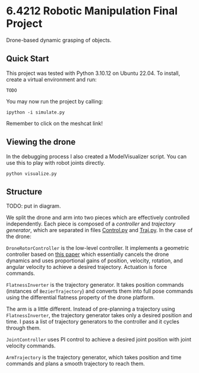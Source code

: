 # 6.4212 Robotic Manipulation Final Project
Drone-based dynamic grasping of objects.

## Quick Start
This project was tested with Python 3.10.12 on Ubuntu 22.04. To install, create a virtual environment and run:
```
TODO
```

You may now run the project by calling:
```
ipython -i simulate.py
```
Remember to click on the meshcat link!

## Viewing the drone
In the debugging process I also created a ModelVisualizer script. You can use this to play with robot joints directly.
```
python visualize.py
```

## Structure
TODO: put in diagram.

We split the drone and arm into two pieces which are effectively controlled independently. Each piece is composed of a *controller* and *trajectory generator*, which are separated in files [Control.py](Control.py) and [Traj.py](Traj.py). In the case of the drone:

`DroneRotorController` is the low-level controller. It implements a geometric controller based on [this paper](https://ieeexplore.ieee.org/stamp/stamp.jsp?tp=&arnumber=5717652) which essentially cancels the drone dynamics and uses proportional gains of position, velocity, rotation, and angular velocity to achieve a desired trajectory. Actuation is force commands.

`FlatnessInverter` is the trajectory generator. It takes position commands (instances of `BezierTrajectory`) and converts them into full pose commands using the differential flatness property of the drone platform.

The arm is a little different. Instead of pre-planning a trajectory using `FlatnessInverter`, the trajectory generator takes only a desired position and time. I pass a list of trajectory generators to the controller and it cycles through them.

`JointController` uses PI control to achieve a desired joint position with joint velocity commands.

`ArmTrajectory` is the trajectory generator, which takes position and time commands and plans a smooth trajectory to reach them.